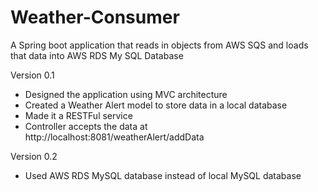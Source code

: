 # Weather-Consumer
A Spring boot application that reads in objects from AWS SQS and loads that data into AWS RDS My SQL Database

Version 0.1
  - Designed the application using MVC architecture
  - Created a Weather Alert model to store data in a local database
  - Made it a RESTFul service
  - Controller accepts the data at http://localhost:8081/weatherAlert/addData

Version 0.2
  - Used AWS RDS MySQL database instead of local MySQL database
